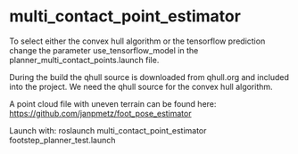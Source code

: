 # multi_contact_point_estimator

To select either the convex hull algorithm or the tensorflow prediction change the parameter use_tensorflow_model in the planner_multi_contact_points.launch file.

During the build the qhull source is downloaded from qhull.org and included into the project. We need the qhull source for the convex hull algorithm. 

A point cloud file with uneven terrain can be found here:
https://github.com/janpmetz/foot_pose_estimator

Launch with:
roslaunch multi_contact_point_estimator footstep_planner_test.launch
